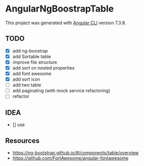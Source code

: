 # AngularNgBoostrapTable

This project was generated with [Angular CLI](https://github.com/angular/angular-cli) version 7.3.8.

## TODO

- [x] add ng-boostrap
- [x] add Sortable table
- [x] improve file structure
- [x] add sort on nested properties
- [x] add font awesome
- [x] add sort icon
- [ ] add two table
- [ ] add paginating (with mock service refactoring)
- [ ] refactor

## IDEA

- [] use 

## Resources

- https://ng-bootstrap.github.io/#/components/table/overview
- https://github.com/FortAwesome/angular-fontawesome
